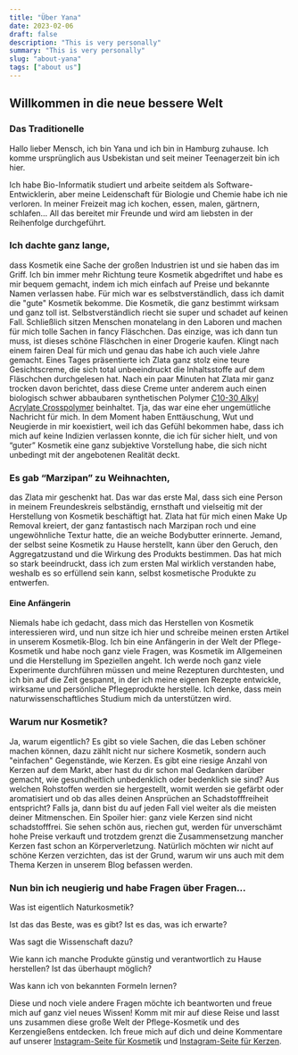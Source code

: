 ```yaml
---
title: "Über Yana"
date: 2023-02-06
draft: false
description: "This is very personally"
summary: "This is very personally"
slug: "about-yana"
tags: ["about us"]
---
```


## Willkommen in die neue bessere Welt

### Das Traditionelle

Hallo lieber Mensch, ich bin Yana und ich bin in Hamburg zuhause. Ich komme ursprünglich aus Usbekistan und seit meiner
Teenagerzeit bin ich hier.

Ich habe Bio-Informatik studiert und arbeite seitdem als Software-Entwicklerin, aber meine Leidenschaft für Biologie
und Chemie habe ich nie verloren.
In meiner Freizeit mag ich kochen, essen, malen, gärtnern, schlafen… All das bereitet mir Freunde und wird am liebsten
in der Reihenfolge durchgeführt.

### Ich dachte ganz lange,

dass Kosmetik eine Sache der großen Industrien ist und sie haben das im Griff. Ich bin immer mehr Richtung teure
Kosmetik abgedriftet und habe es mir bequem gemacht, indem ich mich einfach auf Preise und bekannte Namen verlassen habe.
Für mich war es selbstverständlich, dass ich damit die "gute" Kosmetik bekomme. Die Kosmetik, die ganz bestimmt wirksam
und ganz toll ist. Selbstverständlich riecht sie super und schadet auf keinen Fall.
Schließlich sitzen Menschen monatelang in den Laboren und machen für mich tolle Sachen in fancy Fläschchen.
Das einzige, was ich dann tun muss, ist dieses schöne Fläschchen in einer Drogerie kaufen. Klingt nach einem fairen
Deal für mich und genau das habe ich auch viele Jahre gemacht. Eines Tages präsentierte ich Zlata ganz stolz eine teure
Gesichtscreme, die sich total unbeeindruckt die
Inhaltsstoffe auf dem Fläschchen durchgelesen hat. Nach ein paar Minuten hat Zlata mir ganz trocken
davon berichtet, dass diese Creme unter anderem auch einen biologisch schwer abbaubaren synthetischen Polymer
[C10-30 Alkyl Acrylate Crosspolymer](https://www.greenpeace.de/biodiversitaet/meere/meeresschutz/gefahr-kleingedruckten)
beinhaltet. Tja, das war eine eher ungemütliche Nachricht für mich. In dem Moment haben Enttäuschung, Wut und Neugierde
in mir koexistiert, weil ich das Gefühl bekommen habe, dass ich mich auf keine Indizien verlassen konnte, die ich für
sicher hielt, und von “guter” Kosmetik eine ganz subjektive Vorstellung habe, die sich nicht unbedingt mit der
angebotenen
Realität deckt.

### Es gab “Marzipan” zu Weihnachten,

das Zlata mir geschenkt hat. Das war das erste Mal, dass sich eine Person in meinem Freundeskreis selbständig, ernsthaft
und vielseitig mit der Herstellung von Kosmetik beschäftigt hat. Zlata hat für mich einen Make Up Removal kreiert, der
ganz fantastisch nach Marzipan roch und eine ungewöhnliche Textur hatte, die an weiche Bodybutter erinnerte. Jemand, der
selbst seine Kosmetik zu Hause herstellt, kann über den Geruch, den Aggregatzustand und die Wirkung des Produkts
bestimmen. Das hat mich so stark beeindruckt, dass ich zum ersten Mal wirklich verstanden habe, weshalb es so erfüllend
sein kann, selbst kosmetische Produkte zu entwerfen.

#### Eine Anfängerin

Niemals habe ich gedacht, dass mich das Herstellen von Kosmetik interessieren wird, und nun sitze
ich hier und schreibe meinen ersten Artikel in unserem Kosmetik-Blog.
Ich bin eine Anfängerin in der Welt der Pflege-Kosmetik und habe noch ganz viele Fragen, was Kosmetik im
Allgemeinen und die Herstellung im Speziellen angeht. Ich werde noch ganz viele Experimente durchführen müssen und meine
Rezepturen durchtesten, und ich bin auf die Zeit gespannt, in der ich meine eigenen Rezepte entwickle, wirksame und
persönliche Pflegeprodukte herstelle. Ich denke, dass mein naturwissenschaftliches Studium mich da unterstützen wird.

### Warum nur Kosmetik?

Ja, warum eigentlich? Es gibt so viele Sachen, die das Leben schöner machen können, dazu zählt nicht nur sichere
Kosmetik, sondern auch "einfachen" Gegenstände, wie Kerzen. Es gibt eine riesige Anzahl von Kerzen auf dem Markt, aber
hast du dir schon mal Gedanken darüber gemacht, wie gesundheitlich unbedenklich oder bedenklich sie sind? 
Aus welchen Rohstoffen werden sie hergestellt, womit werden sie
gefärbt oder aromatisiert und ob das alles deinen Ansprüchen an Schadstofffreiheit entspricht? Falls ja, dann
bist
du auf jeden Fall viel weiter als die meisten deiner Mitmenschen. Ein Spoiler hier:
ganz viele Kerzen sind nicht schadstofffrei. Sie sehen schön aus, riechen gut, werden für unverschämt hohe Preise
verkauft
und trotzdem grenzt die Zusammensetzung mancher Kerzen fast schon an Körperverletzung. Natürlich möchten wir nicht auf
schöne Kerzen verzichten, das ist der Grund, warum wir uns auch mit dem Thema Kerzen in unserem Blog befassen werden.

### Nun bin ich neugierig und habe Fragen über Fragen…

Was ist eigentlich Naturkosmetik?

Ist das das Beste, was es gibt? Ist es das, was ich erwarte?

Was sagt die Wissenschaft dazu?

Wie kann ich manche Produkte günstig und verantwortlich zu Hause herstellen? Ist das überhaupt möglich?

Was kann ich von bekannten Formeln lernen?

Diese und noch viele andere Fragen möchte ich beantworten und freue mich auf ganz viel neues Wissen!
Komm mit mir auf diese Reise und lasst uns zusammen diese große Welt der Pflege-Kosmetik und des Kerzengießens entdecken. Ich
freue mich auf dich und deine Kommentare auf unserer [Instagram-Seite für Kosmetik](https://instagram.com/mix_with_us)
und  [Instagram-Seite für Kerzen](https://instagram.com/mix_with_us_candles).
